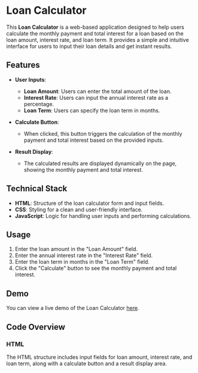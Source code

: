 # Loan Calculator

This **Loan Calculator** is a web-based application designed to help users calculate the monthly payment and total interest for a loan based on the loan amount, interest rate, and loan term. It provides a simple and intuitive interface for users to input their loan details and get instant results.

## Features

- **User Inputs**:
  - **Loan Amount**: Users can enter the total amount of the loan.
  - **Interest Rate**: Users can input the annual interest rate as a percentage.
  - **Loan Term**: Users can specify the loan term in months.

- **Calculate Button**:
  - When clicked, this button triggers the calculation of the monthly payment and total interest based on the provided inputs.

- **Result Display**:
  - The calculated results are displayed dynamically on the page, showing the monthly payment and total interest.

## Technical Stack

- **HTML**: Structure of the loan calculator form and input fields.
- **CSS**: Styling for a clean and user-friendly interface.
- **JavaScript**: Logic for handling user inputs and performing calculations.

## Usage

1. Enter the loan amount in the "Loan Amount" field.
2. Enter the annual interest rate in the "Interest Rate" field.
3. Enter the loan term in months in the "Loan Term" field.
4. Click the "Calculate" button to see the monthly payment and total interest.

## Demo

You can view a live demo of the Loan Calculator [here](https://your-loan-calculator.netlify.app).

## Code Overview

### HTML
The HTML structure includes input fields for loan amount, interest rate, and loan term, along with a calculate button and a result display area.
